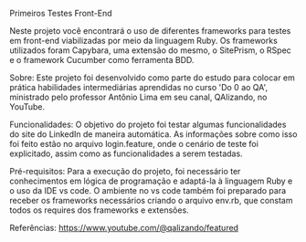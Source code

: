 Primeiros Testes Front-End

Neste projeto você encontrará o uso de diferentes frameworks para testes em front-end viabilizadas por meio da linguagem Ruby. Os frameworks utilizados foram Capybara, uma extensão do mesmo, o SitePrism, o RSpec e o framework Cucumber como ferramenta BDD.

Sobre: Este projeto foi desenvolvido como parte do estudo para colocar em prática habilidades intermediárias aprendidas no curso 'Do 0 ao QA', ministrado pelo professor Antônio Lima em seu canal, QAlizando, no YouTube.

Funcionalidades: O objetivo do projeto foi testar algumas funcionalidades do site do LinkedIn de maneira automática. As informações sobre como isso foi feito estão no arquivo login.feature, onde o cenário de teste foi explicitado, assim como as funcionalidades a serem testadas.

Pré-requisitos: Para a execução do projeto, foi necessário ter conhecimentos em lógica de programação e adaptá-la à linguagem Ruby e o uso da IDE vs code. O ambiente no vs code também foi preparado para receber os frameworks necessários criando o arquivo env.rb, que constam todos os requires dos frameworks e extensões.

Referências: https://www.youtube.com/@qalizando/featured
